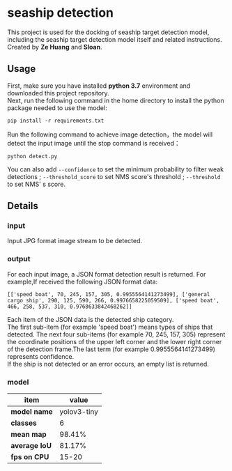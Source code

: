 # seaship detection
This project is used for the docking of seaship target detection model, including the seaship target detection model itself and related instructions.<br/>
Created by **Ze Huang** and **Sloan**.

## **Usage**
First, make sure you have installed **python 3.7** environment and downloaded this project repository.<br/>
Next, run the following command in the home directory to install the python package needed to use the model:
```
pip install -r requirements.txt
```
Run the following command to achieve image detection，the model will detect the input image until the stop command is received：
```
python detect.py
```
You can also add `--confidence` to set the minimum probability to filter weak detections ; `--threshold_score` to set NMS score's threshold ; `--threshold` to set NMS' s score. 
## Details
### input
Input JPG format image stream to be detected.
### output
For each input image, a JSON format detection result is returned.
For example,If received the following JSON format data:
```
[['speed boat', 70, 245, 157, 305, 0.9955564141273499], ['general cargo ship', 290, 125, 590, 266, 0.9976658225059509], ['speed boat', 466, 258, 537, 310, 0.9768633842468262]]
```
Each item of the JSON data is the detected ship category.<br/>
The first sub-item (for example 'speed boat') means types of ships that detected. The next four sub-items (for example 70, 245, 157, 305) represent the coordinate positions of the upper left corner and the lower right corner of the detection frame.The last term (for example 0.9955564141273499) represents confidence.<br/>
If the ship is not detected or an error occurs, an empty list is returned.
### model
| item | value |
|--|--|
|  **model name**|yolov3-tiny  |
|  **classes**|6  |
|  **mean map**|98.41%  |
|  **average IoU**|81.17%  |
|  **fps on CPU**|15-20  |
